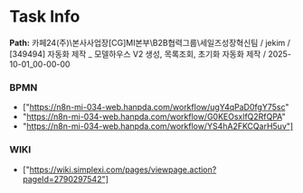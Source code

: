 # Task Info

**Path:** 카페24(주)\본사사업장\[CG]MI본부\B2B협력그룹\세일즈성장혁신팀 / jekim / [349494] 자동화 제작 _ 모델하우스 V2 생성, 목록조회, 초기화 자동화 제작 / 2025-10-01_00-00-00

### BPMN
- ["https://n8n-mi-034-web.hanpda.com/workflow/ugY4qPaD0fgY75sc"
- "https://n8n-mi-034-web.hanpda.com/workflow/G0KEOsxlfQ2RfQPA"
- "https://n8n-mi-034-web.hanpda.com/workflow/YS4hA2FKCQarH5uv"]

### WIKI
- ["https://wiki.simplexi.com/pages/viewpage.action?pageId=2790297542"]

